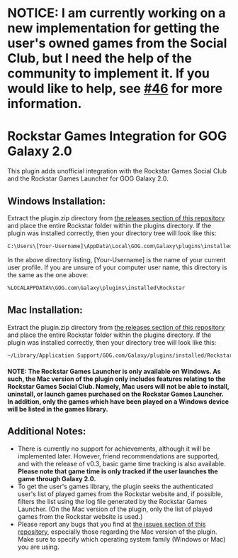 # NOTICE: I am currently working on a new implementation for getting the user's owned games from the Social Club, but I need the help of the community to implement it. If you would like to help, see [#46][tagIssue] for more information.

# Rockstar Games Integration for GOG Galaxy 2.0

This plugin adds unofficial integration with the Rockstar Games Social Club and the Rockstar Games Launcher for GOG Galaxy 2.0.

## Windows Installation:
Extract the plugin.zip directory from [the releases section of this repository][rel] and place the entire Rockstar folder within the plugins directory. If the plugin was installed correctly, then your directory tree will look like this:

```sh
C:\Users\[Your-Username]\AppData\Local\GOG.com\Galaxy\plugins\installed\Rockstar
```

In the above directory listing, [Your-Username] is the name of your current user profile. If you are unsure of your computer user name, this directory is the same as the one above:

```sh
%LOCALAPPDATA%\GOG.com\Galaxy\plugins\installed\Rockstar
```

## Mac Installation:
Extract the plugin.zip directory from [the releases section of this repository][rel] and place the entire Rockstar folder within the plugins directory. If the plugin was installed correctly, then your directory tree will look like this:

```sh
~/Library/Application Support/GOG.com/Galaxy/plugins/installed/Rockstar
```

#### NOTE: The Rockstar Games Launcher is only available on Windows. As such, the Mac version of the plugin only includes features relating to the Rockstar Games Social Club. Namely, Mac users will not be able to install, uninstall, or launch games purchased on the Rockstar Games Launcher. In addition, only the games which have been played on a Windows device will be listed in the games library.

## Additional Notes:
  - There is currently no support for achievements, although it will be implemented later. However, friend recommendations are supported, and with the release of v0.3, basic game time tracking is also available. **Please note that game time is only tracked if the user launches the game through Galaxy 2.0.**
  - To get the user's games library, the plugin seeks the authenticated user's list of played games from the Rockstar website and, if possible, filters the list using the log file generated by the Rockstar Games Launcher. (On the Mac version of the plugin, only the list of played games from the Rockstar website is used.)
  - Please report any bugs that you find at [the issues section of this repository][issues], especially those regarding the Mac version of the plugin. Make sure to specify which operating system family (Windows or Mac) you are using.

[rel]: <https://github.com/tylerbrawl/Galaxy-Plugin-Rockstar/releases>
[issues]: <https://github.com/tylerbrawl/Galaxy-Plugin-Rockstar/issues>
[tagIssue]: <https://github.com/tylerbrawl/Galaxy-Plugin-Rockstar/issues/46>
